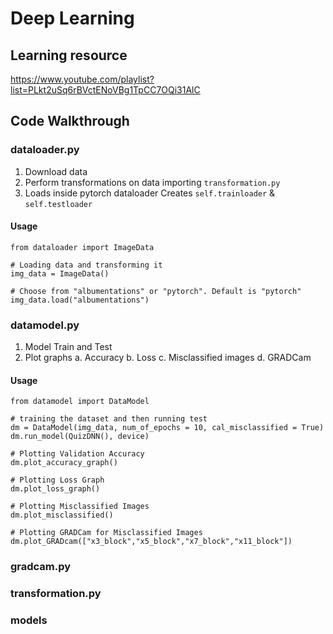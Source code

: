 # Deep Learning

## Learning resource
https://www.youtube.com/playlist?list=PLkt2uSq6rBVctENoVBg1TpCC7OQi31AlC

## Code Walkthrough

### dataloader.py
1. Download data
2. Perform transformations on data
	importing `transformation.py`
3. Loads inside pytorch dataloader
	Creates `self.trainloader` & `self.testloader`

#### Usage

    from dataloader import ImageData

    # Loading data and transforming it
    img_data = ImageData()

    # Choose from "albumentations" or "pytorch". Default is "pytorch"
    img_data.load("albumentations")

### datamodel.py
1. Model Train and Test
2. Plot graphs
	a. Accuracy
	b. Loss
	c. Misclassified images
	d. GRADCam

#### Usage
```
from datamodel import DataModel

# training the dataset and then running test
dm = DataModel(img_data, num_of_epochs = 10, cal_misclassified = True)
dm.run_model(QuizDNN(), device)

# Plotting Validation Accuracy
dm.plot_accuracy_graph()

# Plotting Loss Graph
dm.plot_loss_graph()

# Plotting Misclassified Images
dm.plot_misclassified()

# Plotting GRADCam for Misclassified Images
dm.plot_GRADcam(["x3_block","x5_block","x7_block","x11_block"])
```

### gradcam.py
### transformation.py
### models
